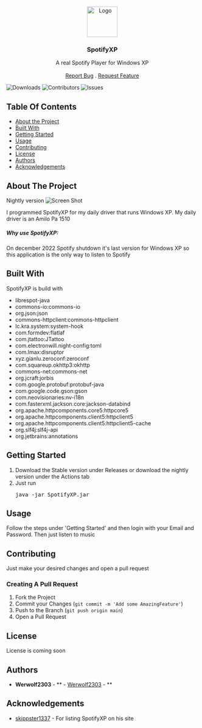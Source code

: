 <br/>
<p align="center">
  <a href="https://github.com/Werwolf2303/SpotifyXP">
    <img src="https://raw.githubusercontent.com/werwolf2303/SpotifyXP/main/src/main/resources/spotifyxp.png" alt="Logo" width="80" height="80">
  </a>

<h3 align="center">SpotifyXP</h3>

  <p align="center">
    A real Spotify Player for Windows XP
    <br/>
    <br/>
    <a href="https://github.com/Werwolf2303/SpotifyXP/issues">Report Bug</a>
    .
    <a href="https://github.com/Werwolf2303/SpotifyXP/issues">Request Feature</a>
  </p>
</p>

![Downloads](https://img.shields.io/github/downloads/Werwolf2303/SpotifyXP/total) ![Contributors](https://img.shields.io/github/contributors/Werwolf2303/SpotifyXP?color=dark-green) ![Issues](https://img.shields.io/github/issues/Werwolf2303/SpotifyXP)

## Table Of Contents

* [About the Project](#about-the-project)
* [Built With](#built-with)
* [Getting Started](#getting-started)
* [Usage](#usage)
* [Contributing](#contributing)
* [License](#license)
* [Authors](#authors)
* [Acknowledgements](#acknowledgements)

## About The Project

Nightly version
![Screen Shot](https://raw.githubusercontent.com/werwolf2303/SpotifyXP/main/SpotifyXPShowNightly.PNG)

I programmed SpotifyXP for my daily driver that runs Windows XP. My daily driver is an Amilo Pa 1510

<h5>Why use SpotifyXP:</h5>

On december 2022 Spotify shutdown it's last version for Windows XP so this application is the only way to listen to Spotify

## Built With

SpotifyXP is build with
- librespot-java
- commons-io:commons-io
- org.json:json
- commons-httpclient:commons-httpclient
- lc.kra.system:system-hook
- com.formdev:flatlaf
- com.jtattoo:JTattoo
- com.electronwill.night-config:toml
- com.lmax:disruptor
- xyz.gianlu.zeroconf:zeroconf
- com.squareup.okhttp3:okhttp
- commons-net:commons-net
- org.jcraft:jorbis
- com.google.protobuf:protobuf-java
- com.google.code.gson:gson
- com.neovisionaries:nv-i18n
- com.fasterxml.jackson.core:jackson-databind
- org.apache.httpcomponents.core5:httpcore5
- org.apache.httpcomponents.client5:httpclient5
- org.apache.httpcomponents.client5:httpclient5-cache
- org.slf4j:slf4j-api
- org.jetbrains:annotations

## Getting Started

1. Download the Stable version under Releases or download the nightly version under the Actions tab
2. Just run <pre>java -jar SpotifyXP.jar</pre>

## Usage

Follow the steps under 'Getting Started' and then login with your Email and Password. Then just listen to music

## Contributing

Just make your desired changes and open a pull request

### Creating A Pull Request

1. Fork the Project
2. Commit your Changes (`git commit -m 'Add some AmazingFeature'`)
3. Push to the Branch (`git push origin main`)
4. Open a Pull Request

## License

License is coming soon

## Authors

* **Werwolf2303** - ** - [Werwolf2303](https://github.com/Werwolf2303/) - **

## Acknowledgements

* [skippster1337](https://github.com/skipster1337) - For listing SpotifyXP on his site

